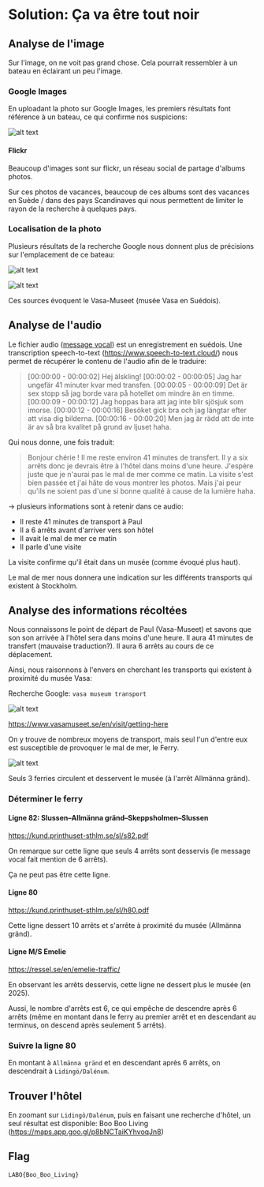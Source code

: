 # Solution: Ça va être tout noir

## Analyse de l'image

Sur l'image, on ne voit pas grand chose. Cela pourrait ressembler à un bateau en éclairant un peu l'image.

### Google Images

En uploadant la photo sur Google Images, les premiers résultats font référence à un bateau, ce qui confirme nos suspicions:

![alt text](image.png)

#### Flickr

Beaucoup d'images sont sur flickr, un réseau social de partage d'albums photos.

Sur ces photos de vacances, beaucoup de ces albums sont des vacances en Suède / dans des pays Scandinaves qui nous permettent de limiter le rayon de la recherche à quelques pays.

### Localisation de la photo

Plusieurs résultats de la recherche Google nous donnent plus de précisions sur l'emplacement de ce bateau:

![alt text](image-1.png)

![alt text](image-2.png)

Ces sources évoquent le Vasa-Museet (musée Vasa en Suédois).

## Analyse de l'audio

Le fichier audio ([message vocal](../sources/voice_message.wav)) est un enregistrement en suédois. Une transcription speech-to-text (<https://www.speech-to-text.cloud/>) nous permet de récupérer le contenu de l'audio afin de le traduire:

> [00:00:00 - 00:00:02] Hej älskling!
> [00:00:02 - 00:00:05] Jag har ungefär 41 minuter kvar med transfen.
> [00:00:05 - 00:00:09] Det är sex stopp så jag borde vara på hotellet om mindre än en timme.
> [00:00:09 - 00:00:12] Jag hoppas bara att jag inte blir sjösjuk som imorse.
> [00:00:12 - 00:00:16] Besöket gick bra och jag längtar efter att visa dig bilderna.
> [00:00:16 - 00:00:20] Men jag är rädd att de inte är av så bra kvalitet på grund av ljuset haha.

Qui nous donne, une fois traduit:

> Bonjour chérie !
> Il me reste environ 41 minutes de transfert.
> Il y a six arrêts donc je devrais être à l'hôtel dans moins d'une heure.
> J'espère juste que je n'aurai pas le mal de mer comme ce matin.
> La visite s'est bien passée et j'ai hâte de vous montrer les photos.
> Mais j'ai peur qu'ils ne soient pas d'une si bonne qualité à cause de la lumière haha.

-> plusieurs informations sont à retenir dans ce audio:

- Il reste 41 minutes de transport à Paul
- Il a 6 arrêts avant d'arriver vers son hôtel
- Il avait le mal de mer ce matin
- Il parle d'une visite

La visite confirme qu'il était dans un musée (comme évoqué plus haut).

Le mal de mer nous donnera une indication sur les différents transports qui existent à Stockholm.

## Analyse des informations récoltées

Nous connaissons le point de départ de Paul (Vasa-Museet) et savons que son son arrivée à l'hôtel sera dans moins d'une heure. Il aura 41 minutes de transfert (mauvaise traduction?). Il aura 6 arrêts au cours de ce déplacement.

Ainsi, nous raisonnons à l'envers en cherchant les transports qui existent à proximité du musée Vasa:

Recherche Google: `vasa museum transport`

![alt text](image-3.png)

<https://www.vasamuseet.se/en/visit/getting-here>

On y trouve de nombreux moyens de transport, mais seul l'un d'entre eux est susceptible de provoquer le mal de mer, le Ferry.

![alt text](image-4.png)

Seuls 3 ferries circulent et desservent le musée (à l'arrêt Allmänna gränd).

### Déterminer le ferry

#### Ligne 82: Slussen–Allmänna gränd–Skeppsholmen–Slussen

<https://kund.printhuset-sthlm.se/sl/s82.pdf>

On remarque sur cette ligne que seuls 4 arrêts sont desservis (le message vocal fait mention de 6 arrêts).

Ça ne peut pas être cette ligne.

#### Ligne 80

<https://kund.printhuset-sthlm.se/sl/h80.pdf>

Cette ligne dessert 10 arrêts et s'arrête à proximité du musée (Allmänna gränd).

#### Ligne M/S Emelie

<https://ressel.se/en/emelie-traffic/>

En observant les arrêts desservis, cette ligne ne dessert plus le musée (en 2025).

Aussi, le nombre d'arrêts est 6, ce qui empêche de descendre après 6 arrêts (même en montant dans le ferry au premier arrêt et en descendant au terminus, on descend après seulement 5 arrêts).

### Suivre la ligne 80

En montant à `Allmänna gränd` et en descendant après 6 arrêts, on descendrait à `Lidingö/Dalénum`.

## Trouver l'hôtel

En zoomant sur `Lidingö/Dalénum`, puis en faisant une recherche d'hôtel, un seul résultat est disponible: Boo Boo Living (<https://maps.app.goo.gl/p8bNCTaiKYhvoqJn8>)

## Flag

`LABO{Boo_Boo_Living}`
